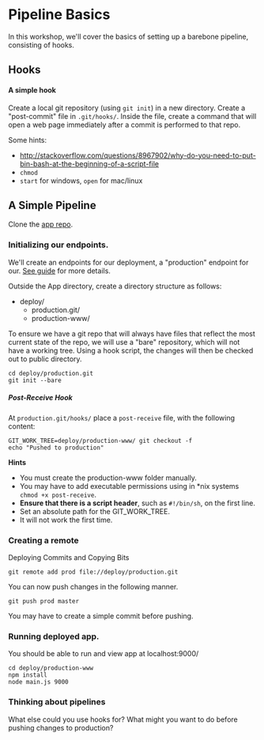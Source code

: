 # Pipeline Basics

In this workshop, we'll cover the basics of setting up a barebone pipeline, consisting of hooks.

## Hooks

#### A simple hook

Create a local git repository (using `git init`) in a new directory. Create a "post-commit" file in `.git/hooks/`. Inside the file, create a command that will open a web page immediately after a commit is performed to that repo.

Some hints: 
* http://stackoverflow.com/questions/8967902/why-do-you-need-to-put-bin-bash-at-the-beginning-of-a-script-file
* `chmod`
* `start` for windows, `open` for mac/linux

## A Simple Pipeline

Clone the [app repo](https://github.com/CSC-DevOps/App).

### Initializing our endpoints.

We'll create an endpoints for our deployment, a "production" endpoint for our.    [See guide](http://toroid.org/ams/git-website-howto) for more details.

Outside the App directory, create a directory structure as follows:

* deploy/
  * production.git/
  * production-www/

To ensure we have a git repo that will always have files that reflect the most current state of the repo, we will use a "bare" repository, which will not have a working tree.  Using a hook script, the changes will then be checked out to public directory.

    cd deploy/production.git
    git init --bare

##### Post-Receive Hook

At `production.git/hooks/` place a `post-receive` file, with the following content:

    GIT_WORK_TREE=deploy/production-www/ git checkout -f
    echo "Pushed to production"

**Hints**

* You must create the production-www folder manually.
* You may have to add executable permissions using in *nix systems `chmod +x post-receive`.
* **Ensure that there is a script header**, such as `#!/bin/sh`, on the first line.
* Set an absolute path for the GIT_WORK_TREE.
* It will not work the first time.

### Creating a remote

Deploying Commits and Copying Bits

    git remote add prod file://deploy/production.git

You can now push changes in the following manner.

    git push prod master

You may have to create a simple commit before pushing.


### Running deployed app.

You should be able to run and view app at localhost:9000/ 
    
    cd deploy/production-www
    npm install
    node main.js 9000

### Thinking about pipelines

What else could you use hooks for? What might you want to do before pushing changes to production?



